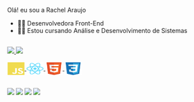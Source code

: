 Olá! eu sou a Rachel Araujo

- 👩‍💻 Desenvolvedora Front-End
- 👩‍🎓 Estou cursando Análise e Desenvolvimento de Sistemas

##
 <div>
  <a href="https://github.com/rachel-araujo">
  <img height="180em" src="https://github-readme-stats.vercel.app/api?username=rachel-araujo&show_icons=true&theme=dracula&include_all_commits=true&count_private=true"/>
  <img height="180em" src="https://github-readme-stats.vercel.app/api/top-langs/?username=rachel-araujo&layout=compact&langs_count=7&theme=dracula"/>
</div>
  
<div style="display: inline_block"><br>
  <img align="center" alt="Rachel-Js" height="30" width="40" src="https://raw.githubusercontent.com/devicons/devicon/master/icons/javascript/javascript-plain.svg">
  <img align="center" alt="Rachel-React" height="30" width="40" src="https://raw.githubusercontent.com/devicons/devicon/master/icons/react/react-original.svg">
  <img align="center" alt="Rachel-HTML" height="30" width="40" src="https://raw.githubusercontent.com/devicons/devicon/master/icons/html5/html5-original.svg">
  <img align="center" alt="Rachel-CSS" height="30" width="40" src="https://raw.githubusercontent.com/devicons/devicon/master/icons/css3/css3-original.svg">
</div>
  
  ##
  
 <div> 
  <a href="https://www.linkedin.com/in/rachel-araujo-a6594766/" target="_blank"><img src="https://img.shields.io/badge/-LinkedIn-%230077B5?style=for-the-badge&logo=linkedin&logoColor=white" target="_blank"></a> 
  <a href="https://discord.gg/rB8d6dvK" target="_blank"><img src="https://img.shields.io/badge/Discord-7289DA?style=for-the-badge&logo=discord&logoColor=white" target="_blank"></a>
  <a href = "mailto:rachelaraujo17@gmail.com"><img src="https://img.shields.io/badge/Gmail-D14836?style=for-the-badge&logo=gmail&logoColor=white"></a>
  <a href="http://api.whatsapp.com/send?phone=5511940333604" target="_blank"><img src="https://img.shields.io/badge/WhatsApp-25D366?style=for-the-badge&logo=whatsapp&logoColor=white" target="_blank"></a>
 </div>
